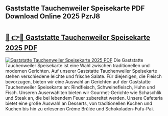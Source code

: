 ## Gaststatte Tauchenweiler Speisekarte PDF Download Online 2025 PzrJ8

# <h2><a href="http://gcbe0id.nevu.top/?p=Gaststatte+Tauchenweiler+Speisekarte">🔗 👉🔴 Gaststatte Tauchenweiler Speisekarte 2025 PDF</a></h2>

[![Gaststatte Tauchenweiler Speisekarte 2025 PDF](https://i.imgur.com/dBaPXMq.png)](http://gcbe0id.nevu.top/?p=Gaststatte+Tauchenweiler+Speisekarte)
Die Gaststatte Tauchenweiler Speisekarte ist eine Wahl zwischen traditionellen und modernen Gerichten. Auf unserer Gaststatte Tauchenweiler Speisekarte stehen verschiedene leichte und frische Salate. Für diejenigen, die Fleisch bevorzugen, bieten wir eine Auswahl an Gerichten auf der Gaststatte Tauchenweiler Speisekarte an: Rindfleisch, Schweinefleisch, Huhn und Fisch. Unseren Auserwählten bieten wir Gourmet-Gerichte wie Schaschlik und Steak an, die bei lebendem Feuer zubereitet werden. Unsere Cafeteria bietet eine große Auswahl an Desserts, von traditionellen Kuchen und Kuchen bis hin zu erlesenen Crème Brûlée und Schokoladen-Fufu-Pai.
